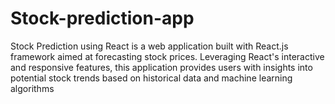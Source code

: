 # Stock-prediction-app
Stock Prediction using React is a web application built with React.js framework aimed at forecasting stock prices. Leveraging React's interactive and responsive features, this application provides users with insights into potential stock trends based on historical data and machine learning algorithms
